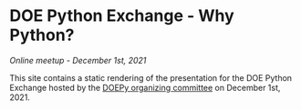 DOE Python Exchange - Why Python?
=================================

*Online meetup - December 1st, 2021*

This site contains a static rendering of the presentation for the DOE Python
Exchange hosted by the [DOEPy organizing committee](https://meetup.doepy.org/)
on December 1st, 2021.



